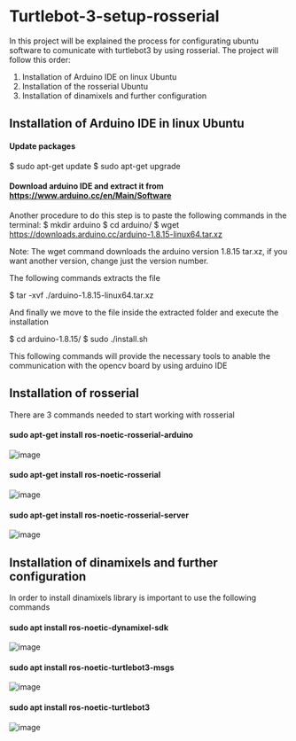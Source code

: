 # Turtlebot-3-setup-rosserial

In this project will be explained the process for configurating ubuntu software to comunicate with turtlebot3 by using rosserial.
The project will follow this order:
1. Installation of Arduino IDE on linux Ubuntu
2. Installation of the rosserial Ubuntu
3. Installation of dinamixels and further configuration


## Installation of Arduino IDE in linux Ubuntu
#### Update packages
$ sudo apt-get update
$ sudo apt-get upgrade

#### Download arduino IDE and extract it from https://www.arduino.cc/en/Main/Software
Another procedure to do this step is to paste the following commands in the terminal:
$ mkdir arduino
$ cd arduino/
$ wget https://downloads.arduino.cc/arduino-1.8.15-linux64.tar.xz

Note: The wget command downloads the arduino version 1.8.15 tar.xz, if you want another version, change just the version number.

The following commands extracts the file

$ tar -xvf ./arduino-1.8.15-linux64.tar.xz

And finally we move to the file inside the extracted folder and execute the installation

$ cd arduino-1.8.15/
$ sudo ./install.sh


This following commands will provide the necessary tools to anable the communication with the opencv board by using arduino IDE

## Installation of rosserial
There are 3 commands needed to start working with rosserial
#### sudo apt-get install ros-noetic-rosserial-arduino
![image](https://user-images.githubusercontent.com/42352941/173672548-b1b5fc0d-82e1-49e6-af3b-705e03843792.png)


#### sudo apt-get install ros-noetic-rosserial
![image](https://user-images.githubusercontent.com/42352941/173672569-eaa97ee0-6679-4e10-af2e-304b46b4d898.png)


#### sudo apt-get install ros-noetic-rosserial-server
![image](https://user-images.githubusercontent.com/42352941/173672602-a093afeb-9501-4d63-a473-c510e144ebad.png)

## Installation of dinamixels and further configuration

In order to install dinamixels library is important to use the following commands

#### sudo apt install ros-noetic-dynamixel-sdk
![image](https://user-images.githubusercontent.com/42352941/173675503-94c24ffe-a043-4689-976c-c34196bb0e8a.png)


#### sudo apt install ros-noetic-turtlebot3-msgs
![image](https://user-images.githubusercontent.com/42352941/173675534-87e58d18-3578-4b9c-8b28-48812cb9f64d.png)


#### sudo apt install ros-noetic-turtlebot3
![image](https://user-images.githubusercontent.com/42352941/173675553-62290ef7-1748-4a84-8f9b-8b2ed8e8fca4.png)
